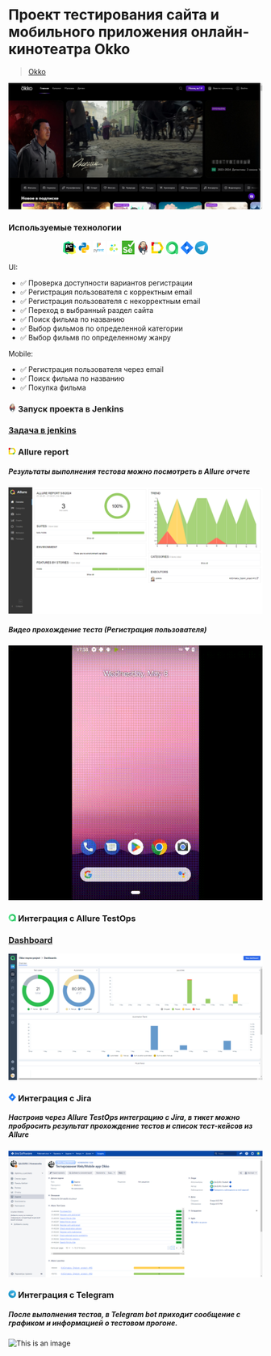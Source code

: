 <h1> Проект тестирования сайта и мобильного приложения онлайн-кинотеатра Okko </h1>

> <a target="_blank" href="https://okko.tv/">Okko</a>

![This is an image](images/okko_tv.jpg)
<!-- Технологии -->

### Используемые технологии
<p  align="center">
  <code><img width="5%" title="PyCharm" src="images/pycharm.png"></code>
  <code><img width="5%" title="Python" src="images/python.png"></code>
  <code><img width="5%" title="Pytest" src="images/pytest.png"></code>
  <code><img width="5%" title="Selene" src="images/selene.png"></code>
  <code><img width="5%" title="Selenium" src="images/selenium.png"></code>
  <code><img width="5%" title="Jenkins" src="images/jenkins.png"></code>
  <code><img width="5%" title="Allure Report" src="images/allure_report.png"></code>
  <code><img width="5%" title="Allure TestOps" src="images/allure_testops.png"></code>
  <code><img width="5%" title="Jira" src="images/jira.png"></code>
  <code><img width="5%" title="Telegram" src="images/tg.png"></code>
</p>


<!-- Тест кейсы -->
UI:
* ✅ Проверка доступности вариантов регистрации
* ✅ Регистрация пользователя с корректным email
* ✅ Регистрация пользователя с некорректным email
* ✅ Переход в выбранный раздел сайта
* ✅ Поиск фильма по названию
* ✅ Выбор фильмов по определенной категории
* ✅ Выбор фильмв по определенному жанру

Mobile:
* ✅ Регистрация пользователя через email
* ✅ Поиск фильма по названию
* ✅ Покупка фильма  


<!-- Jenkins -->

### <img width="3%" title="Jenkins" src="images/jenkins.png"> Запуск проекта в Jenkins

### [Задача в jenkins](https://jenkins.autotests.cloud/job/KirErmakov_Diplom_project)


<!-- Allure report -->

### <img width="3%" title="Allure Report" src="images/allure_report.png"> Allure report

##### Результаты выполнения тестова можно посмотреть в Allure отчете
![This is an image](images/allure_dashboard.jpg)

##### Видео прохождение теста (Регистрация пользователя)
![This is an image](images/mobile_test.gif)



<!-- Allure TestOps -->

### <img width="3%" title="Allure TestOps" src="images/allure_testops.png"> Интеграция с Allure TestOps

### [Dashboard](https://allure.autotests.cloud/project/4221/dashboards)

![This is an image](images/allure_testops_dash.jpg)




<!-- Jira -->

### <img width="3%" title="Jira" src="images/jira.png"> Интеграция с Jira
##### Настроив через Allure TestOps интеграцию с Jira, в тикет можно пробросить результат прохождение тестов и список тест-кейсов из Allure

![This is an image](images/jira_okko.jpg)


<!-- Telegram -->

### <img width="3%" title="Telegram" src="images/tg.png"> Интеграция с Telegram
##### После выполнения тестов, в Telegram bot приходит сообщение с графиком и информацией о тестовом прогоне.

![This is an image](images/bot_mobile-result.png)
